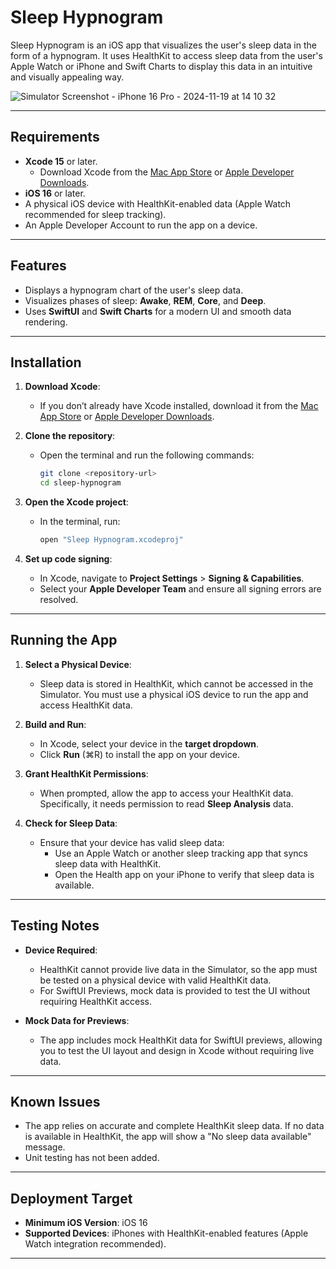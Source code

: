# Sleep Hypnogram

Sleep Hypnogram is an iOS app that visualizes the user's sleep data in the form of a hypnogram. It uses HealthKit to access sleep data from the user's Apple Watch or iPhone and Swift Charts to display this data in an intuitive and visually appealing way.

![Simulator Screenshot - iPhone 16 Pro - 2024-11-19 at 14 10 32](https://github.com/user-attachments/assets/55d2acad-cc89-47fd-98d7-d25f06742722)

---

## Requirements

- **Xcode 15** or later.
  - Download Xcode from the [Mac App Store](https://apps.apple.com/us/app/xcode/id497799835?mt=12) or [Apple Developer Downloads](https://developer.apple.com/download/all/).
- **iOS 16** or later.
- A physical iOS device with HealthKit-enabled data (Apple Watch recommended for sleep tracking).
- An Apple Developer Account to run the app on a device.

---

## Features

- Displays a hypnogram chart of the user's sleep data.
- Visualizes phases of sleep: **Awake**, **REM**, **Core**, and **Deep**.
- Uses **SwiftUI** and **Swift Charts** for a modern UI and smooth data rendering.

---

## Installation

1. **Download Xcode**:
   - If you don’t already have Xcode installed, download it from the [Mac App Store](https://apps.apple.com/us/app/xcode/id497799835?mt=12) or [Apple Developer Downloads](https://developer.apple.com/download/all/).

2. **Clone the repository**:
   - Open the terminal and run the following commands:
     ```bash
     git clone <repository-url>
     cd sleep-hypnogram
     ```

3. **Open the Xcode project**:
   - In the terminal, run:
     ```bash
     open "Sleep Hypnogram.xcodeproj"
     ```

4. **Set up code signing**:
   - In Xcode, navigate to **Project Settings** > **Signing & Capabilities**.
   - Select your **Apple Developer Team** and ensure all signing errors are resolved.

---

## Running the App

1. **Select a Physical Device**:
   - Sleep data is stored in HealthKit, which cannot be accessed in the Simulator. You must use a physical iOS device to run the app and access HealthKit data.

2. **Build and Run**:
   - In Xcode, select your device in the **target dropdown**.
   - Click **Run** (⌘R) to install the app on your device.

3. **Grant HealthKit Permissions**:
   - When prompted, allow the app to access your HealthKit data. Specifically, it needs permission to read **Sleep Analysis** data.

4. **Check for Sleep Data**:
   - Ensure that your device has valid sleep data:
     - Use an Apple Watch or another sleep tracking app that syncs sleep data with HealthKit.
     - Open the Health app on your iPhone to verify that sleep data is available.

---

## Testing Notes

- **Device Required**:
   - HealthKit cannot provide live data in the Simulator, so the app must be tested on a physical device with valid HealthKit data.
   - For SwiftUI Previews, mock data is provided to test the UI without requiring HealthKit access.

- **Mock Data for Previews**:
   - The app includes mock HealthKit data for SwiftUI previews, allowing you to test the UI layout and design in Xcode without requiring live data.

---

## Known Issues

- The app relies on accurate and complete HealthKit sleep data. If no data is available in HealthKit, the app will show a "No sleep data available" message.
- Unit testing has not been added.

---

## Deployment Target

- **Minimum iOS Version**: iOS 16
- **Supported Devices**: iPhones with HealthKit-enabled features (Apple Watch integration recommended).

---
